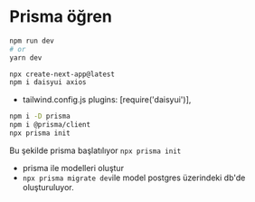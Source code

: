 # Prisma öğren

```bash
npm run dev
# or
yarn dev
```

```bash
npx create-next-app@latest
npm i daisyui axios
```

- tailwind.config.js
  plugins: [require('daisyui')],

```bash
npm i -D prisma
npm i @prisma/client
npx prisma init
```

Bu şekilde prisma başlatılıyor `npx prisma init`

- prisma ile modelleri oluştur
- `npx prisma migrate dev`ile model postgres üzerindeki db'de oluşturuluyor.

